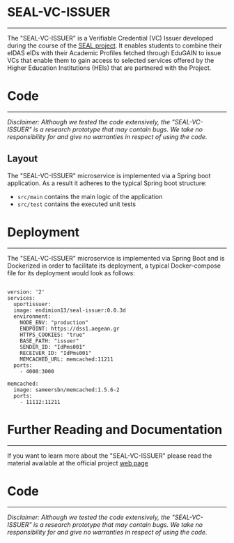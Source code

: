 # SEAL-VC-ISSUER

---

The "SEAL-VC-ISSUER" is a Verifiable Credential (VC) Issuer developed during the course of the [SEAL project](https://project-seal.eu/about).
It enables students to combine their eIDAS eIDs with their Academic Profiles fetched through EduGAIN to issue VCs that enable them to gain access to selected services offered by the Higher Education 
Institutions (HEIs) that are partnered with the Project. 

 

# Code

---

*Disclaimer: Although we tested the code extensively, the "SEAL-VC-ISSUER" is a research
prototype that may contain bugs. We take no responsibility for and give no warranties in respect of using the code.*

## Layout

The "SEAL-VC-ISSUER" microservice is implemented
via a Spring boot application.  As a result it adheres to the typical Spring boot structure:
- `src/main` contains the main logic of the application
- `src/test` contains the executed unit tests


# Deployment

---
The "SEAL-VC-ISSUER" microservice is implemented via Spring Boot and is Dockerized in order to
facilitate its deployment, a typical Docker-compose file for its deployment would look as follows:
```
 
version: '2'
services:
  uportissuer:
  image: endimion13/seal-issuer:0.0.3d
  environment:
    NODE_ENV: "production"
    ENDPOINT: https://dss1.aegean.gr
    HTTPS_COOKIES: "true"
    BASE_PATH: "issuer"
    SENDER_ID: "IdPms001"
    RECEIVER_ID: "IdPms001"
    MEMCACHED_URL: memcached:11211
  ports:
    - 4000:3000

memcached:
  image: sameersbn/memcached:1.5.6-2
  ports:
    - 11112:11211    
```
 

# Further Reading and Documentation

---
If you want to learn more about the "SEAL-VC-ISSUER" please read the material available at the official project [web page](https://project-seal.eu/)

# Code

---

*Disclaimer: Although we tested the code extensively, the "SEAL-VC-ISSUER" is a research
prototype that may contain bugs. We take no responsibility for and give no warranties in respect of using the code.*



